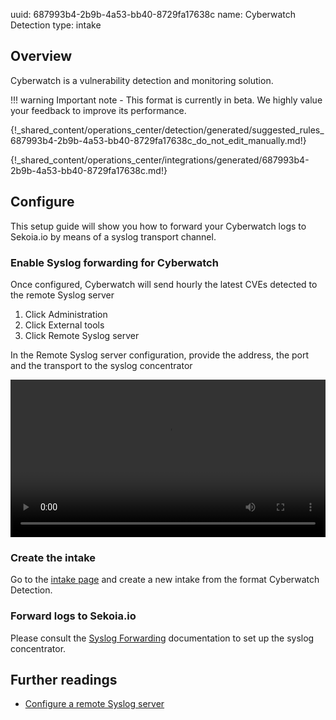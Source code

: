 uuid: 687993b4-2b9b-4a53-bb40-8729fa17638c
name: Cyberwatch Detection
type: intake

## Overview
Cyberwatch is a vulnerability detection and monitoring solution.

!!! warning
    Important note - This format is currently in beta. We highly value your feedback to improve its performance.

{!_shared_content/operations_center/detection/generated/suggested_rules_687993b4-2b9b-4a53-bb40-8729fa17638c_do_not_edit_manually.md!}

{!_shared_content/operations_center/integrations/generated/687993b4-2b9b-4a53-bb40-8729fa17638c.md!}

## Configure

This setup guide will show you how to forward your Cyberwatch logs to Sekoia.io by means of a syslog transport channel.

### Enable Syslog forwarding for Cyberwatch

Once configured, Cyberwatch will send hourly the latest CVEs detected to the remote Syslog server

1. Click Administration
2. Click External tools
3. Click Remote Syslog server

In the Remote Syslog server configuration, provide the address, the port and the transport to the syslog concentrator 

<video controls width="100%">
  <source src="/assets/operation_center/integration_catalog/application/cyberwatch/Cyberwatch.webm" type="video/webm">
</video>

### Create the intake

Go to the [intake page](https://app.sekoia.io/operations/intakes) and create a new intake from the format Cyberwatch Detection.

### Forward logs to Sekoia.io

Please consult the [Syslog Forwarding](https://docs.sekoia.io/xdr/features/collect/ingestion_methods/sekoiaio_forwarder/) documentation to set up the syslog concentrator.


## Further readings

- [Configure a remote Syslog server](https://docs.cyberwatch.fr/help/en/administration/remote_syslog_configuration/)
